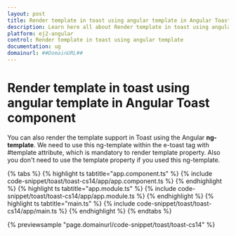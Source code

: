 ```yaml
---
layout: post
title: Render template in toast using angular template in Angular Toast component | Syncfusion
description: Learn here all about Render template in toast using angular template in Syncfusion Angular Toast component of Syncfusion Essential JS 2 and more.
platform: ej2-angular
control: Render template in toast using angular template 
documentation: ug
domainurl: ##DomainURL##
---
```


# Render template in toast using angular template in Angular Toast component

You can also render the template support in Toast using the Angular **ng-template**. We need to use this ng-template within the e-toast tag with #template attribute, which is mandatory to render template property. Also you don't need to use the template property if you used this ng-template.

{% tabs %}
{% highlight ts tabtitle="app.component.ts" %}
{% include code-snippet/toast/toast-cs14/app/app.component.ts %}
{% endhighlight %}
{% highlight ts tabtitle="app.module.ts" %}
{% include code-snippet/toast/toast-cs14/app/app.module.ts %}
{% endhighlight %}
{% highlight ts tabtitle="main.ts" %}
{% include code-snippet/toast/toast-cs14/app/main.ts %}
{% endhighlight %}
{% endtabs %}
  
{% previewsample "page.domainurl/code-snippet/toast/toast-cs14" %}